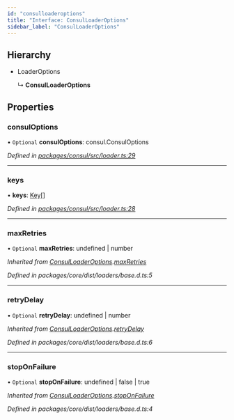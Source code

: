 ```yaml
---
id: "consulloaderoptions"
title: "Interface: ConsulLoaderOptions"
sidebar_label: "ConsulLoaderOptions"
---
```


## Hierarchy

- LoaderOptions

  ↳ **ConsulLoaderOptions**

## Properties

### consulOptions

• `Optional` **consulOptions**: consul.ConsulOptions

_Defined in [packages/consul/src/loader.ts:29](https://github.com/willsoto/node-konfig/blob/9b8a7e5/packages/consul/src/loader.ts#L29)_

---

### keys

• **keys**: [Key](key.md)[]

_Defined in [packages/consul/src/loader.ts:28](https://github.com/willsoto/node-konfig/blob/9b8a7e5/packages/consul/src/loader.ts#L28)_

---

### maxRetries

• `Optional` **maxRetries**: undefined \| number

_Inherited from [ConsulLoaderOptions](consulloaderoptions.md).[maxRetries](consulloaderoptions.md#maxretries)_

_Defined in packages/core/dist/loaders/base.d.ts:5_

---

### retryDelay

• `Optional` **retryDelay**: undefined \| number

_Inherited from [ConsulLoaderOptions](consulloaderoptions.md).[retryDelay](consulloaderoptions.md#retrydelay)_

_Defined in packages/core/dist/loaders/base.d.ts:6_

---

### stopOnFailure

• `Optional` **stopOnFailure**: undefined \| false \| true

_Inherited from [ConsulLoaderOptions](consulloaderoptions.md).[stopOnFailure](consulloaderoptions.md#stoponfailure)_

_Defined in packages/core/dist/loaders/base.d.ts:4_

